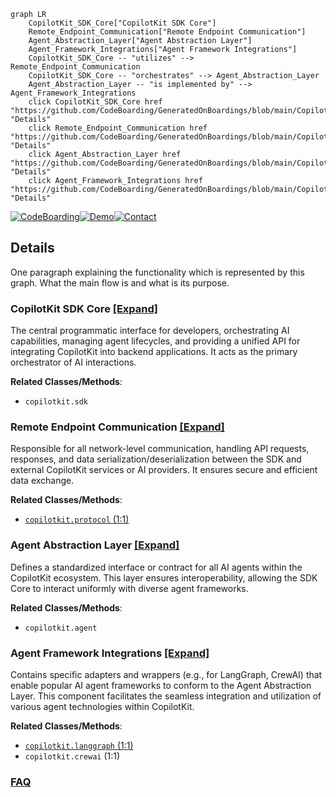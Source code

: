 ```mermaid
graph LR
    CopilotKit_SDK_Core["CopilotKit SDK Core"]
    Remote_Endpoint_Communication["Remote Endpoint Communication"]
    Agent_Abstraction_Layer["Agent Abstraction Layer"]
    Agent_Framework_Integrations["Agent Framework Integrations"]
    CopilotKit_SDK_Core -- "utilizes" --> Remote_Endpoint_Communication
    CopilotKit_SDK_Core -- "orchestrates" --> Agent_Abstraction_Layer
    Agent_Abstraction_Layer -- "is implemented by" --> Agent_Framework_Integrations
    click CopilotKit_SDK_Core href "https://github.com/CodeBoarding/GeneratedOnBoardings/blob/main/CopilotKit/CopilotKit_SDK_Core.md" "Details"
    click Remote_Endpoint_Communication href "https://github.com/CodeBoarding/GeneratedOnBoardings/blob/main/CopilotKit/Remote_Endpoint_Communication.md" "Details"
    click Agent_Abstraction_Layer href "https://github.com/CodeBoarding/GeneratedOnBoardings/blob/main/CopilotKit/Agent_Abstraction_Layer.md" "Details"
    click Agent_Framework_Integrations href "https://github.com/CodeBoarding/GeneratedOnBoardings/blob/main/CopilotKit/Agent_Framework_Integrations.md" "Details"
```

[![CodeBoarding](https://img.shields.io/badge/Generated%20by-CodeBoarding-9cf?style=flat-square)](https://github.com/CodeBoarding/CodeBoarding)[![Demo](https://img.shields.io/badge/Try%20our-Demo-blue?style=flat-square)](https://www.codeboarding.org/demo)[![Contact](https://img.shields.io/badge/Contact%20us%20-%20contact@codeboarding.org-lightgrey?style=flat-square)](mailto:contact@codeboarding.org)

## Details

One paragraph explaining the functionality which is represented by this graph. What the main flow is and what is its purpose.

### CopilotKit SDK Core [[Expand]](./CopilotKit_SDK_Core.md)
The central programmatic interface for developers, orchestrating AI capabilities, managing agent lifecycles, and providing a unified API for integrating CopilotKit into backend applications. It acts as the primary orchestrator of AI interactions.


**Related Classes/Methods**:

- `copilotkit.sdk`


### Remote Endpoint Communication [[Expand]](./Remote_Endpoint_Communication.md)
Responsible for all network-level communication, handling API requests, responses, and data serialization/deserialization between the SDK and external CopilotKit services or AI providers. It ensures secure and efficient data exchange.


**Related Classes/Methods**:

- <a href="https://github.com/CopilotKit/CopilotKit/blob/main/sdk-python/copilotkit/protocol.py#L1-L1" target="_blank" rel="noopener noreferrer">`copilotkit.protocol` (1:1)</a>


### Agent Abstraction Layer [[Expand]](./Agent_Abstraction_Layer.md)
Defines a standardized interface or contract for all AI agents within the CopilotKit ecosystem. This layer ensures interoperability, allowing the SDK Core to interact uniformly with diverse agent frameworks.


**Related Classes/Methods**:

- `copilotkit.agent`


### Agent Framework Integrations [[Expand]](./Agent_Framework_Integrations.md)
Contains specific adapters and wrappers (e.g., for LangGraph, CrewAI) that enable popular AI agent frameworks to conform to the Agent Abstraction Layer. This component facilitates the seamless integration and utilization of various agent technologies within CopilotKit.


**Related Classes/Methods**:

- <a href="https://github.com/CopilotKit/CopilotKit/blob/main/sdk-python/copilotkit/langgraph.py#L1-L1" target="_blank" rel="noopener noreferrer">`copilotkit.langgraph` (1:1)</a>
- `copilotkit.crewai` (1:1)




### [FAQ](https://github.com/CodeBoarding/GeneratedOnBoardings/tree/main?tab=readme-ov-file#faq)